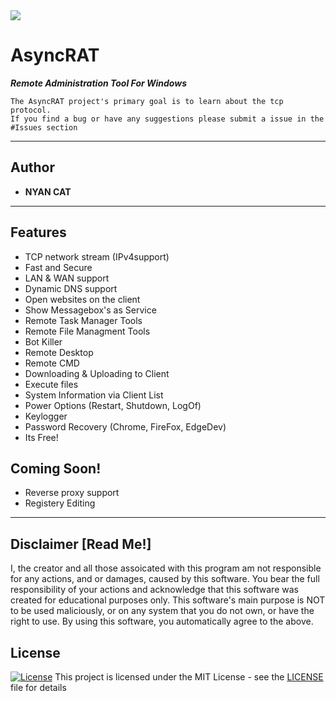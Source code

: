 <img src="https://i.imgur.com/KbomEco.png">


# AsyncRAT
	
***Remote Administration Tool For Windows***
 ```
The AsyncRAT project's primary goal is to learn about the tcp protocol.
If you find a bug or have any suggestions please submit a issue in the
#Issues section
 ```

---

## Author

* **NYAN CAT**  

---

## Features
* TCP network stream (IPv4support)
* Fast and Secure
* LAN & WAN support
* Dynamic DNS support
* Open websites on the client
* Show Messagebox's as Service
* Remote Task Manager Tools
* Remote File Managment Tools
* Bot Killer 
* Remote Desktop
* Remote CMD
* Downloading & Uploading to Client
* Execute files
* System Information via Client List
* Power Options (Restart, Shutdown, LogOf)
* Keylogger
* Password Recovery (Chrome, FireFox, EdgeDev)
* Its Free!

## Coming Soon!
* Reverse proxy support
* Registery Editing
---

## Disclaimer [Read Me!]

I, the creator and all those assoicated with this program am not responsible for any actions, and or damages, caused by this software.
You bear the full responsibility of your actions and acknowledge that this software was created for educational purposes only.
This software's main purpose is NOT to be used maliciously, or on any system that you do not own, or have the right to use.
By using this software, you automatically agree to the above.

## License
[![License](http://img.shields.io/:license-mit-blue.svg?style=flat-square)](/LICENSE)
This project is licensed under the MIT License - see the [LICENSE](/LICENSE) file for details
